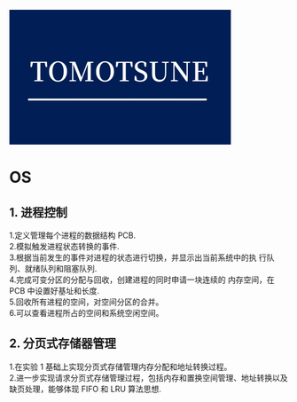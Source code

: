 ![logo_01(2).jpg](logo_01(2).jpg)

# OS #
## 1. 进程控制 ##
1.定义管理每个进程的数据结构 PCB.  
2.模拟触发进程状态转换的事件.  
3.根据当前发生的事件对进程的状态进行切换，并显示出当前系统中的执 
行队列、就绪队列和阻塞队列.  
4.完成可变分区的分配与回收，创建进程的同时申请一块连续的 
内存空间，在 PCB 中设置好基址和长度.  
5.回收所有进程的空间，对空间分区的合并。  
6.可以查看进程所占的空间和系统空闲空间。

## 2. 分页式存储器管理 ##
1.在实验 1 基础上实现分页式存储管理内存分配和地址转换过程。  
2.进一步实现请求分页式存储管理过程，包括内存和置换空间管理、地址转换以及缺页处理，能够体现 FIFO 和 LRU 算法思想.